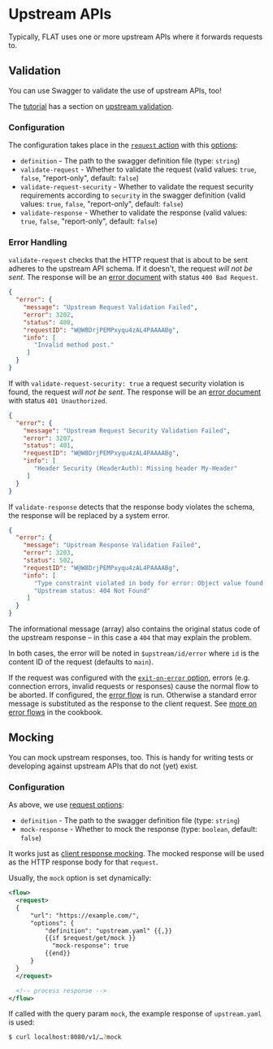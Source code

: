 # Upstream APIs

Typically, FLAT uses one or more upstream APIs where it forwards requests to.

## Validation

You can use Swagger to validate the use of upstream APIs, too!

The [tutorial](/tutorial/README.md) has a section on [upstream validation](/tutorial/README.md#upstream-validation).

### Configuration

The configuration takes place in the [`request` action](/reference/actions/request.md) with this [options](/reference/actions/request.md#options):

* `definition` - The path to the swagger definition file (type: `string`)
* `validate-request` - Whether to validate the request (valid values: `true`, `false`, "report-only", default: `false`)
* `validate-request-security` - Whether to validate the request security requirements according to `security` in the swagger definition (valid values: `true`, `false`, "report-only", default: `false`)
* `validate-response` - Whether to validate the response (valid values: `true`, `false`, "report-only", default: `false`)

### Error Handling

`validate-request` checks that the HTTP request that is about to be sent adheres to the upstream API schema. If it doesn't, the request _will not be sent_. The response will be an [error document](validation.md#system-error-document) with status `400 Bad Request`.

```json
{
  "error": {
    "message": "Upstream Request Validation Failed",
    "error": 3202,
    "status": 400,
    "requestID": "W@W8DrjPEMPxyqu4zAL4PAAAABg",
    "info": [
       "Invalid method post."
     ]
  }
}
```

If with `validate-request-security: true` a request security violation is found, the request _will not be sent_. The response will be an [error document](validation.md#system-error-document) with status `401 Unauthorized`.

```json
{
  "error": {
    "message": "Upstream Request Security Validation Failed",
    "error": 3207,
    "status": 401,
    "requestID": "W@W8DrjPEMPxyqu4zAL4PAAAABg",
    "info": [
       "Header Security (HeaderAuth): Missing header My-Header"
     ]
  }
}
```

If `validate-response` detects that the response body violates the schema, the response will be replaced by a system error.

```json
{
  "error": {
    "message": "Upstream Response Validation Failed",
    "error": 3203,
    "status": 502,
    "requestID": "W@W8DrjPEMPxyqu4zAL4PAAAABg",
    "info": [
       "Type constraint violated in body for error: Object value found, but a string is required.",
       "Upstream status: 404 Not Found"
     ]
  }
}
```

The informational message (array) also contains the original status code of the upstream response – in this case a `404` that may explain the problem.


In both cases, the error will be noted in `$upstream/id/error` where `id` is the content ID of the request (defaults to `main`).

If the request was configured with the [`exit-on-error` option](/reference/actions/request.md#options), errors (e.g. connection errors, invalid requests or responses) cause the normal flow to be aborted. If configured, the [error flow](/reference/OpenAPI/routing.md#error-flow) is run. Otherwise a standard error message is substituted as the response to the client request. See [more on error flows](/cookbook/error-flow.md) in the cookbook.


## Mocking

You can mock upstream responses, too. This is handy for writing tests or developing against upstream APIs that do not (yet) exist.

### Configuration

As above, we use [request options](/reference/actions/request.md#options):

* `definition` - The path to the swagger definition file (type: `string`)
* `mock-response` - Whether to mock the response (type: `boolean`, default: `false`)

It works just as [client response mocking](mocking.md). The mocked response will be used as the HTTP response body for that `request`.

Usually, the `mock` option is set dynamically:

```xml
<flow>
  <request>
  {
      "url": "https://example.com/",
      "options": {
          "definition": "upstream.yaml" {{,}}
          {{if $request/get/mock }}
            "mock-response": true
          {{end}}
      }
  }
  </request>

  <!-- process response -->
</flow>
```

If called with the query param `mock`, the example response of `upstream.yaml` is used:

```bash
$ curl localhost:8080/v1/…?mock
```
